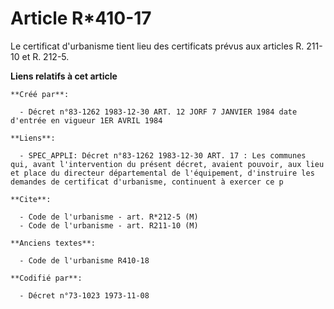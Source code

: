 # Article R*410-17

Le certificat d'urbanisme tient lieu des certificats prévus aux articles R. 211-10 et R. 212-5.

**Liens relatifs à cet article**

	**Créé par**:

	  - Décret n°83-1262 1983-12-30 ART. 12 JORF 7 JANVIER 1984 date d'entrée en vigueur 1ER AVRIL 1984

	**Liens**:

	  - SPEC_APPLI: Décret n°83-1262 1983-12-30 ART. 17 : Les communes qui, avant l'intervention du présent décret, avaient pouvoir, aux lieu et place du directeur départemental de l'équipement, d'instruire les demandes de certificat d'urbanisme, continuent à exercer ce p

	**Cite**:

	  - Code de l'urbanisme - art. R*212-5 (M)
	  - Code de l'urbanisme - art. R211-10 (M)

	**Anciens textes**:

	  - Code de l'urbanisme R410-18

	**Codifié par**:

	  - Décret n°73-1023 1973-11-08
